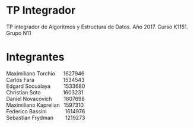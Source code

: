 # TP Integrador
TP integrador de Algoritmos y Estructura de Datos. Año 2017. Curso K1151. Grupo N11

# Integrantes
Maximiliano Torchio &emsp; 1627946 <br/>
Carlos Fara &emsp;&emsp;&emsp;&emsp;&emsp; 1534543 <br/>
Edgard Socualaya &emsp;&emsp; 1533680 <br/>
Christian Soto &emsp;&emsp;&emsp;&emsp;1603231 <br/>
Daniel Novacovich &emsp;&emsp;1607698 <br/>
Maximiliano Kaprelian &ensp;1597310 <br/>
Federico Bassini &emsp;&emsp;&emsp; 1614976 <br/>
Sebastian Frydman &emsp;&emsp;1219273 <br/>
